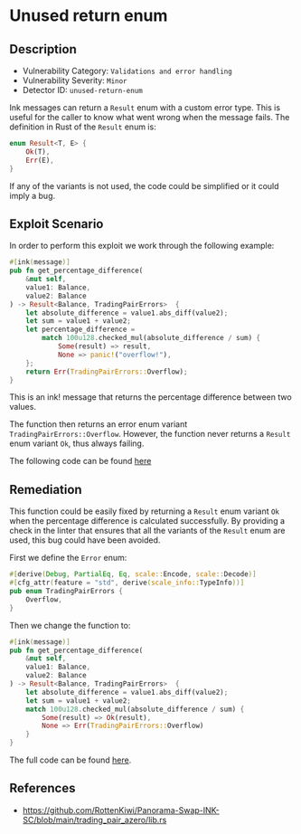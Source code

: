# Unused return enum
## Description
- Vulnerability Category: `Validations and error handling`
- Vulnerability Severity: `Minor`
- Detector ID: `unused-return-enum`

Ink messages can return a `Result` enum with a custom error type. This is 
useful for the caller to know what went wrong when the message fails. The
definition in Rust of the `Result` enum is:

```rust
enum Result<T, E> {
    Ok(T),
    Err(E),
}
```

If any of the variants is not used, the code could be simplified or it could 
imply a bug.

## Exploit Scenario
In order to perform this exploit we work through the following example:

```rust
#[ink(message)]
pub fn get_percentage_difference(
    &mut self,
    value1: Balance,
    value2: Balance
) -> Result<Balance, TradingPairErrors>  {
    let absolute_difference = value1.abs_diff(value2);
    let sum = value1 + value2;
    let percentage_difference =
        match 100u128.checked_mul(absolute_difference / sum) {
            Some(result) => result,
            None => panic!("overflow!"),
    };
    return Err(TradingPairErrors::Overflow);
}
```

This is an ink! message that returns the percentage difference between two values.

The function then returns an error enum variant `TradingPairErrors::Overflow`.
However, the function never returns a `Result` enum variant `Ok`, thus always 
failing.

The following code can be found [here](vulnerable-example/lib.rs)

## Remediation
This function could be easily fixed by returning a `Result` enum variant `Ok`
when the percentage difference is calculated successfully. By providing a check in 
the linter that ensures that all the variants of the `Result` enum are used, this 
bug could have been avoided.

First we define the `Error` enum:

````rust
#[derive(Debug, PartialEq, Eq, scale::Encode, scale::Decode)]
#[cfg_attr(feature = "std", derive(scale_info::TypeInfo))]
pub enum TradingPairErrors {
    Overflow,
}
````

Then we change the function to:

```rust
#[ink(message)]
pub fn get_percentage_difference(
    &mut self,
    value1: Balance,
    value2: Balance
) -> Result<Balance, TradingPairErrors>  {
    let absolute_difference = value1.abs_diff(value2);
    let sum = value1 + value2;
    match 100u128.checked_mul(absolute_difference / sum) {
        Some(result) => Ok(result),
        None => Err(TradingPairErrors::Overflow)
    }
}
```

The full code can be found [here](remediated-example/lib.rs).


## References
- https://github.com/RottenKiwi/Panorama-Swap-INK-SC/blob/main/trading_pair_azero/lib.rs
